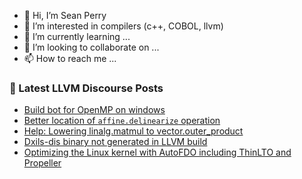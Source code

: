 - 👋 Hi, I’m Sean Perry
- 👀 I’m interested in compilers (c++, COBOL, llvm)
- 🌱 I’m currently learning ...
- 💞️ I’m looking to collaborate on ...
- 📫 How to reach me ...

<!---
s66perry/s66perry is a ✨ special ✨ repository because its `README.md` (this file) appears on your GitHub profile.
You can click the Preview link to take a look at your changes.
--->
### 📕 Latest LLVM Discourse Posts

<!-- DISCOURSE-LLVM:START -->
- [Build bot for OpenMP on windows](https://discourse.llvm.org/t/build-bot-for-openmp-on-windows/81240#post_1)
- [Better location of `affine.delinearize` operation](https://discourse.llvm.org/t/better-location-of-affine-delinearize-operation/80565#post_13)
- [Help: Lowering linalg.matmul to vector.outer_product](https://discourse.llvm.org/t/help-lowering-linalg-matmul-to-vector-outer-product/81238#post_1)
- [Dxils-dis binary not generated in LLVM build](https://discourse.llvm.org/t/dxils-dis-binary-not-generated-in-llvm-build/81236#post_1)
- [Optimizing the Linux kernel with AutoFDO including ThinLTO and Propeller](https://discourse.llvm.org/t/optimizing-the-linux-kernel-with-autofdo-including-thinlto-and-propeller/79108#post_11)
<!-- DISCOURSE-LLVM:END -->
